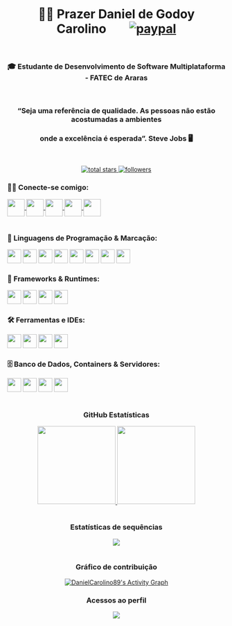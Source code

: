 <h1 align="center">
  <b>👋🏻 Prazer Daniel de Godoy Carolino</b>&nbsp;&nbsp;&nbsp;&nbsp;&nbsp;&nbsp;&nbsp;
  <a href="http://link.mercadopago.com.br/danielcarolino">
    <img src="https://www.paypalobjects.com/en_US/i/btn/btn_donateCC_LG.gif" alt="paypal" />
  </a>
</h1>

<br>

<h3 align="center"><b>🎓 Estudante de Desenvolvimento de Software Multiplataforma - FATEC de Araras</b></h3>
<br>
<h3 align="center"><b>“Seja uma referência de qualidade. As pessoas não estão acostumadas a ambientes </b></h3>
<h3 align="center"><b>onde a excelência é esperada”. Steve Jobs 🖥️</b></h3>
<br>

<p align="center">
  <a href="https://github.com/DanielCarolino89?tab=repositories&sort=stargazers">
    <img alt="total stars" title="Total stars on GitHub" src="https://custom-icon-badges.demolab.com/github/stars/DanielCarolino89?color=55960c&style=for-the-badge&labelColor=488207&logo=star" />
  </a>
  <a href="https://github.com/DanielCarolino89?tab=followers">
    <img alt="followers" title="Follow me on Github" src="https://custom-icon-badges.demolab.com/github/followers/DanielCarolino89?color=236ad3&labelColor=1155ba&style=for-the-badge&logo=person-add&label=Follow&logoColor=white" />
  </a>
</p>

<h3 align="left">🤝🏻 Conecte-se comigo:</h3>
<div align="left">
  <a href="https://www.linkedin.com/in/danielcarolino/" target="blank">
    <img align="center" src="https://img.shields.io/badge/-LinkedIn-0A66C2?style=flat-square&logo=linkedin&logoColor=white" height="40" />
  </a>
  <a href="https://teams.microsoft.com/v2/daniel.carolino" target="blank">
    <img align="center" src="https://img.shields.io/badge/-Teams-6264A7?style=flat-square&logo=microsoft-teams&logoColor=white" height="40" />
  </a>
  <a href="mailto:daniel.carolino@gmail.com" target="blank">
    <img align="center" src="https://img.shields.io/badge/-Gmail-D14836?style=flat-square&logo=gmail&logoColor=white" height="40" />
  </a>
  <a href="https://github.com/DanielCarolino89" target="blank">
    <img align="center" src="https://img.shields.io/badge/-Github-000?style=flat-square&logo=github&logoColor=white" height="40" />
  </a>
  <a href="https://api.whatsapp.com/send/?phone=5519996300297&text=Ol%C3%A1,%20visitei%20seu%20Github&type=phone_number&app_absent=0" target="blank">
    <img align="center" src="https://img.shields.io/badge/-WhatsApp-25D366?style=flat-square&logo=whatsapp&logoColor=white" height="40" />
  </a>
</div>

<br>

<h3 align="left">🧠 Linguagens de Programação & Marcação:</h3>
<div align="left">
  <img src="https://cdn.jsdelivr.net/gh/devicons/devicon/icons/cplusplus/cplusplus-original.svg" height="32" />
  <img src="https://cdn.jsdelivr.net/gh/devicons/devicon/icons/python/python-original.svg" height="32" />
  <img src="https://cdn.jsdelivr.net/gh/devicons/devicon/icons/java/java-original.svg" height="32" />
  <img src="https://cdn.jsdelivr.net/gh/devicons/devicon/icons/kotlin/kotlin-original.svg" height="32" />
  <img src="https://cdn.jsdelivr.net/gh/devicons/devicon/icons/php/php-original.svg" height="32" />
  <img src="https://cdn.jsdelivr.net/gh/devicons/devicon/icons/html5/html5-original.svg" height="32" />
  <img src="https://cdn.jsdelivr.net/gh/devicons/devicon/icons/css3/css3-original.svg" height="32" />
  <img src="https://cdn.jsdelivr.net/gh/devicons/devicon/icons/javascript/javascript-original.svg" height="32" />
</div>

<h3 align="left">🧱 Frameworks & Runtimes:</h3>
<div align="left">
  <img src="https://cdn.jsdelivr.net/gh/devicons/devicon/icons/bootstrap/bootstrap-original.svg" height="32" />
  <img src="https://cdn.jsdelivr.net/gh/devicons/devicon/icons/django/django-plain.svg" height="32" />
  <img src="https://cdn.jsdelivr.net/gh/devicons/devicon/icons/nodejs/nodejs-original.svg" height="32" />
  <img src="https://cdn.jsdelivr.net/gh/devicons/devicon/icons/godot/godot-original.svg" height="32" />
</div>

<h3 align="left">🛠️ Ferramentas e IDEs:</h3>
<div align="left">
  <img src="https://cdn.jsdelivr.net/gh/devicons/devicon/icons/git/git-original.svg" height="32" />
  <img src="https://cdn.jsdelivr.net/gh/devicons/devicon/icons/vscode/vscode-original.svg" height="32" />
  <img src="https://cdn.jsdelivr.net/gh/devicons/devicon/icons/androidstudio/androidstudio-original.svg" height="32" />
  <img src="https://cdn.jsdelivr.net/gh/devicons/devicon/icons/figma/figma-original.svg" height="32" />
</div>

<h3 align="left">🗄️ Banco de Dados, Containers & Servidores:</h3>
<div align="left">
  <img src="https://cdn.jsdelivr.net/gh/devicons/devicon/icons/mysql/mysql-original.svg" height="32" />
  <img src="https://cdn.jsdelivr.net/gh/devicons/devicon/icons/mongodb/mongodb-original.svg" height="32" />
  <img src="https://cdn.jsdelivr.net/gh/devicons/devicon/icons/docker/docker-original.svg" height="32" />
  <img src="https://cdn.jsdelivr.net/gh/devicons/devicon/icons/apache/apache-original.svg" height="32" />
</div>

<br>

<div align="center">
  <h3><b>GitHub Estatísticas</b></h3>
  <a href="https://github.com/DanielCarolino89">
    <img height="180em" src="https://github-readme-stats.vercel.app/api?username=DanielCarolino89&show_icons=true&theme=radical&include_all_commits=true&count_private=true" />
    <img height="180em" src="https://github-readme-stats.vercel.app/api/top-langs/?username=DanielCarolino89&layout=compact&langs_count=7&theme=radical" />
  </a>
</div>

<br>

<div align="center">
  <h3><b>Estatísticas de sequências</b></h3>
  <a href="https://git.io/streak-stats">
    <img src="http://github-readme-streak-stats.herokuapp.com?user=DanielCarolino89&theme=dark&date_format=j%20M%5B%20Y%5D&show_icons=true&title_color=fff&icon_color=79ff97&text_color=9f9f9f&bg_color=151515" />
  </a>
</div>

<br>

<div align="center">
  <h3><b>Gráfico de contribuição</b></h3>
  <a href="https://github.com/ashutosh00710/github-readme-activity-graph">
    <img alt="DanielCarolino89's Activity Graph" src="https://github-readme-activity-graph.vercel.app/graph/?username=DanielCarolino89&bg_color=1F222E&color=F8D866&line=F85D7F&point=FFFFFF&hide_border=true" />
  </a>
</div>

<h3 align="center"><b>Acessos ao perfil</b></h3>
<p align="center">
  <img align="center" src="https://profile-counter.glitch.me/DanielCarolino89/count.svg" />
</p>
<br>


